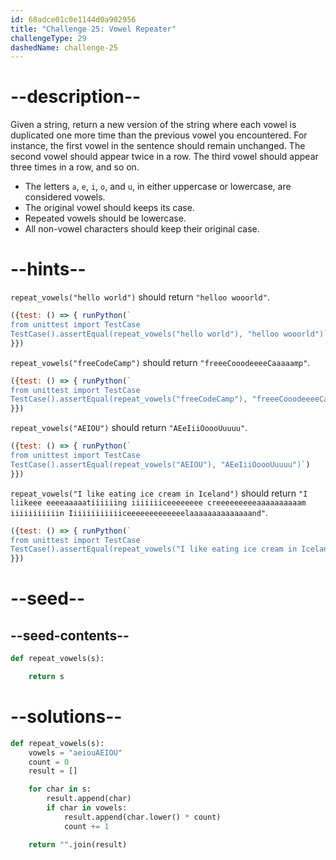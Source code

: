 ```yaml
---
id: 68adce01c0e1144d0a902956
title: "Challenge 25: Vowel Repeater"
challengeType: 29
dashedName: challenge-25
---
```


# --description--

Given a string, return a new version of the string where each vowel is duplicated one more time than the previous vowel you encountered. For instance, the first vowel in the sentence should remain unchanged. The second vowel should appear twice in a row. The third vowel should appear three times in a row, and so on.

- The letters `a`, `e`, `i`, `o`, and `u`, in either uppercase or lowercase, are considered vowels.
- The original vowel should keeps its case.
- Repeated vowels should be lowercase.
- All non-vowel characters should keep their original case.

# --hints--

`repeat_vowels("hello world")` should return `"helloo wooorld"`.

```js
({test: () => { runPython(`
from unittest import TestCase
TestCase().assertEqual(repeat_vowels("hello world"), "helloo wooorld")`)
}})
```

`repeat_vowels("freeCodeCamp")` should return `"freeeCooodeeeeCaaaaamp"`.

```js
({test: () => { runPython(`
from unittest import TestCase
TestCase().assertEqual(repeat_vowels("freeCodeCamp"), "freeeCooodeeeeCaaaaamp")`)
}})
```

`repeat_vowels("AEIOU")` should return `"AEeIiiOoooUuuuu"`.

```js
({test: () => { runPython(`
from unittest import TestCase
TestCase().assertEqual(repeat_vowels("AEIOU"), "AEeIiiOoooUuuuu")`)
}})
```

`repeat_vowels("I like eating ice cream in Iceland")` should return `"I liikeee eeeeaaaaatiiiiiing iiiiiiiceeeeeeee creeeeeeeeeaaaaaaaaaam iiiiiiiiiiin Iiiiiiiiiiiiceeeeeeeeeeeeelaaaaaaaaaaaaaand"`.

```js
({test: () => { runPython(`
from unittest import TestCase
TestCase().assertEqual(repeat_vowels("I like eating ice cream in Iceland"), "I liikeee eeeeaaaaatiiiiiing iiiiiiiceeeeeeee creeeeeeeeeaaaaaaaaaam iiiiiiiiiiin Iiiiiiiiiiiiceeeeeeeeeeeeelaaaaaaaaaaaaaand")`)
}})
```

# --seed--

## --seed-contents--

```py
def repeat_vowels(s):

    return s
```

# --solutions--

```py
def repeat_vowels(s):
    vowels = "aeiouAEIOU"
    count = 0
    result = []

    for char in s:
        result.append(char)
        if char in vowels:
            result.append(char.lower() * count)
            count += 1

    return "".join(result)
```
